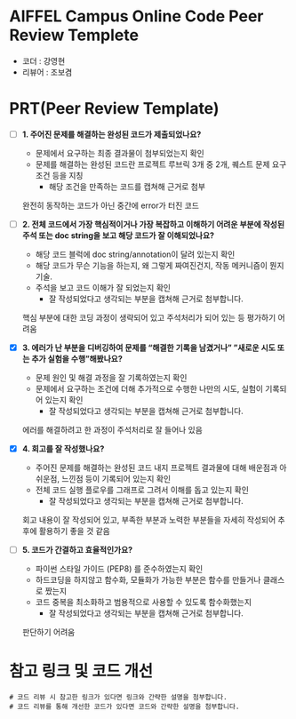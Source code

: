 # AIFFEL Campus Online Code Peer Review Templete
- 코더 : 강영현
- 리뷰어 : 조보겸


# PRT(Peer Review Template)
- [ ]  **1. 주어진 문제를 해결하는 완성된 코드가 제출되었나요?**
    - 문제에서 요구하는 최종 결과물이 첨부되었는지 확인
    - 문제를 해결하는 완성된 코드란 프로젝트 루브릭 3개 중 2개, 
    퀘스트 문제 요구조건 등을 지칭
        - 해당 조건을 만족하는 코드를 캡쳐해 근거로 첨부

    완전히 동작하는 코드가 아닌 중간에 error가 터진 코드
    
- [ ]  **2. 전체 코드에서 가장 핵심적이거나 가장 복잡하고 이해하기 어려운 부분에 작성된 
주석 또는 doc string을 보고 해당 코드가 잘 이해되었나요?**
    - 해당 코드 블럭에 doc string/annotation이 달려 있는지 확인
    - 해당 코드가 무슨 기능을 하는지, 왜 그렇게 짜여진건지, 작동 메커니즘이 뭔지 기술.
    - 주석을 보고 코드 이해가 잘 되었는지 확인
        - 잘 작성되었다고 생각되는 부분을 캡쳐해 근거로 첨부합니다.

    핵심 부분에 대한 코딩 과정이 생략되어 있고 주석처리가 되어 있는 등 평가하기 어려움
    
- [X]  **3. 에러가 난 부분을 디버깅하여 문제를 “해결한 기록을 남겼거나” 
”새로운 시도 또는 추가 실험을 수행”해봤나요?**
    - 문제 원인 및 해결 과정을 잘 기록하였는지 확인
    - 문제에서 요구하는 조건에 더해 추가적으로 수행한 나만의 시도, 
    실험이 기록되어 있는지 확인
        - 잘 작성되었다고 생각되는 부분을 캡쳐해 근거로 첨부합니다.
     
    에러를 해결하려고 한 과정이 주석처리로 잘 들어나 있음
        
- [X]  **4. 회고를 잘 작성했나요?**
    - 주어진 문제를 해결하는 완성된 코드 내지 프로젝트 결과물에 대해
    배운점과 아쉬운점, 느낀점 등이 기록되어 있는지 확인
    - 전체 코드 실행 플로우를 그래프로 그려서 이해를 돕고 있는지 확인
        - 잘 작성되었다고 생각되는 부분을 캡쳐해 근거로 첨부합니다.

    회고 내용이 잘 작성되어 있고, 부족한 부분과 노력한 부분들을 자세히 작성되어 추후에 활용하기 좋을 것 같음
        
- [ ]  **5. 코드가 간결하고 효율적인가요?**
    - 파이썬 스타일 가이드 (PEP8) 를 준수하였는지 확인
    - 하드코딩을 하지않고 함수화, 모듈화가 가능한 부분은 함수를 만들거나 클래스로 짰는지
    - 코드 중복을 최소화하고 범용적으로 사용할 수 있도록 함수화했는지
        - 잘 작성되었다고 생각되는 부분을 캡쳐해 근거로 첨부합니다.

    판단하기 어려움

# 참고 링크 및 코드 개선
```
# 코드 리뷰 시 참고한 링크가 있다면 링크와 간략한 설명을 첨부합니다.
# 코드 리뷰를 통해 개선한 코드가 있다면 코드와 간략한 설명을 첨부합니다.
```
